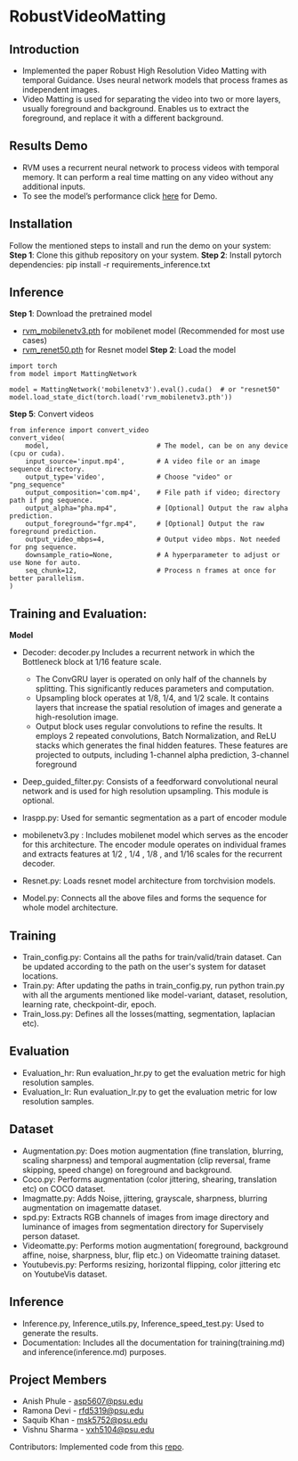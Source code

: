 # RobustVideoMatting


## Introduction

- Implemented the paper Robust High Resolution Video Matting with temporal Guidance. Uses neural network models that process frames as independent images. 
- Video Matting is used for separating the video into two or more layers, usually foreground and background. Enables us to extract the foreground, and replace it with a different background.

## Results Demo
- RVM uses a recurrent neural network to process videos with temporal memory. It can perform a real time matting on any video without any additional inputs.
- To see the model’s performance click [here](https://drive.google.com/drive/folders/1pUNSMO37Y5ozjZbXPH7IU9Qk9wZj9tV3) for Demo.


## Installation
Follow the mentioned steps to install and run the demo on your system:
**Step 1**: Clone this github repository on your system.
**Step 2**: Install pytorch dependencies: pip install -r requirements_inference.txt

## Inference 
**Step 1**: Download the pretrained model 
- [rvm_mobilenetv3.pth](https://github.com/PeterL1n/RobustVideoMatting/releases/download/v1.0.0/rvm_mobilenetv3.pth) for mobilenet model (Recommended for most use cases)
- [rvm_renet50.pth](https://github.com/PeterL1n/RobustVideoMatting/releases/download/v1.0.0/rvm_resnet50.pth) for Resnet model
**Step 2**: Load the model
```
import torch
from model import MattingNetwork

model = MattingNetwork('mobilenetv3').eval().cuda()  # or "resnet50"
model.load_state_dict(torch.load('rvm_mobilenetv3.pth'))
```
**Step 5**: Convert videos
```
from inference import convert_video
convert_video(
    model,                           # The model, can be on any device (cpu or cuda).
    input_source='input.mp4',        # A video file or an image sequence directory.
    output_type='video',             # Choose "video" or "png_sequence"
    output_composition='com.mp4',    # File path if video; directory path if png sequence.
    output_alpha="pha.mp4",          # [Optional] Output the raw alpha prediction.
    output_foreground="fgr.mp4",     # [Optional] Output the raw foreground prediction.
    output_video_mbps=4,             # Output video mbps. Not needed for png sequence.
    downsample_ratio=None,           # A hyperparameter to adjust or use None for auto.
    seq_chunk=12,                    # Process n frames at once for better parallelism.
)
```
## Training and Evaluation:

**Model**
- Decoder: decoder.py Includes a recurrent network in which the Bottleneck block at 1/16 feature scale. 
  - The ConvGRU layer is operated on only half of the channels by splitting. This significantly reduces parameters and computation.
  - Upsampling block operates at 1/8, 1/4, and 1/2 scale.  It contains layers that increase the spatial resolution of images and generate a high-resolution image.
  - Output block uses regular convolutions to refine the results. It employs 2 repeated convolutions, Batch Normalization, and ReLU stacks which generates the final hidden features. These features are projected to outputs, including 1-channel alpha prediction, 3-channel foreground 

- Deep_guided_filter.py: Consists of a feedforward convolutional neural network and is used for high resolution upsampling. This module is optional.
- lraspp.py: Used for semantic segmentation as a part of encoder module
- mobilenetv3.py : Includes mobilenet model which serves as the encoder for this architecture. The encoder module operates on individual frames and extracts features at 1/2 , 1/4 , 1/8 , and 1/16 scales for the recurrent decoder.
- Resnet.py: Loads resnet model architecture from torchvision models.
- Model.py: Connects all the above files and forms the sequence for whole model architecture.

## Training

- Train_config.py: Contains all the paths for train/valid/train dataset. Can be updated according to the path on the user's system for dataset locations.
- Train.py: After updating the paths in train_config.py, run python train.py with all the arguments mentioned like model-variant, dataset, resolution, learning rate, checkpoint-dir, epoch. 
- Train_loss.py: Defines all the losses(matting, segmentation, laplacian etc).

## Evaluation

- Evaluation_hr: Run evaluation_hr.py to get the evaluation metric for high resolution samples. 
- Evaluation_lr: Run evaluation_lr.py to get the evaluation metric for low resolution samples. 

## Dataset 

- Augmentation.py: Does motion augmentation (fine translation, blurring, scaling sharpness) and temporal augmentation (clip reversal, frame skipping, speed change) on foreground and background.
- Coco.py: Performs augmentation (color jittering, shearing, translation etc) on COCO dataset. 
- Imagmatte.py: Adds Noise, jittering, grayscale,  sharpness, blurring augmentation on imagematte dataset.
- spd.py: Extracts RGB channels of images from image directory and luminance of images from segmentation directory for  Supervisely person dataset.
- Videomatte.py: Performs motion augmentation( foreground, background affine, noise, sharpness, blur,  flip etc.) on Videomatte training dataset. 
- Youtubevis.py: Performs resizing, horizontal flipping, color jittering etc on YoutubeVis dataset.

## Inference
- Inference.py, Inference_utils.py, Inference_speed_test.py: Used to generate the results.  
- Documentation: Includes all the documentation for training(training.md) and inference(inference.md) purposes. 

## Project Members
- Anish Phule - asp5607@psu.edu
- Ramona Devi - rfd5319@psu.edu
- Saquib Khan - msk5752@psu.edu
- Vishnu Sharma - vxh5104@psu.edu


Contributors: Implemented code from this [repo](https://github.com/PeterL1n/RobustVideoMatting). 
